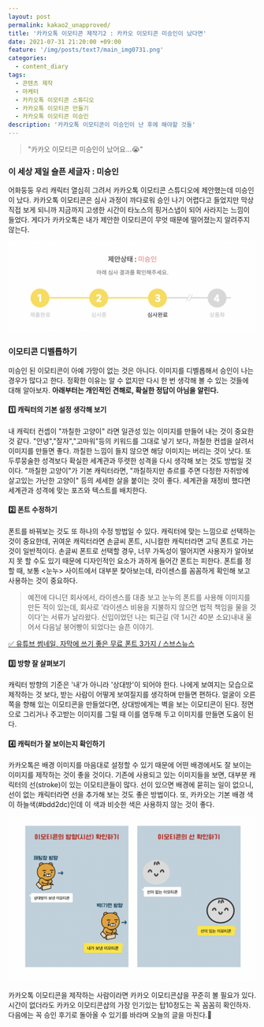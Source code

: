 ```yaml
---
layout: post
permalink: kakao2_unapproved/
title: '카카오톡 이모티콘 제작기2 : 카카오 이모티콘 미승인이 났다면'
date: 2021-07-31 21:20:00 +09:00
feature: '/img/posts/text7/main_img0731.png'
categories:
  - content_diary
tags:
  - 콘텐츠 제작
  - 마케터
  - 카카오톡 이모티콘 스튜디오
  - 카카오톡 이모티콘 만들기
  - 카카오톡 이모티콘 미승인
description: '카카오톡 이모티콘이 미승인이 난 후에 해야할 것들'
---
```

>"카카오 이모티콘 미승인이 났어요...😭"


### 이 세상 제일 슬픈 세글자 : 미승인
어화둥둥 우리 캐릭터 열심히 그려서 카카오톡 이모티콘 스튜디오에 제안했는데 미승인이 났다. 카카오톡 이모티콘은 심사 과정이 까다로워 승인 나기 어렵다고 들었지만 막상 직접 보게 되니까 지금까지 고생한 시간이 타노스의 핑거스냅이 되어 사라지는 느낌이 들었다. 게다가 카카오톡은 내가 제안한 이모티콘이 무엇 때문에 떨어졌는지 알려주지 않는다.  

![이미지](/img/posts/text7/kakao1.png)

### 이모티콘 디벨롭하기
미승인 된 이모티콘이 아예 가망이 없는 것은 아니다. 이미지를 디벨롭해서 승인이 나는 경우가 많다고 한다. 정확한 이유는 알 수 없지만 다시 한 번 생각해 볼 수 있는 것들에 대해 알아보자. **아래부터는 개인적인 견해로, 확실한 정답이 아님을 알린다.**

#### 1️⃣ 캐릭터의 기본 설정 생각해 보기
내 캐릭터 컨셉이 "까칠한 고양이" 라면 일관성 있는 이미지를 만들어 내는 것이 중요한 것 같다. "안녕","잘자","고마워"등의 키워드를 그대로 넣기 보다, 까칠한 컨셉을 살려서 이미지를 만들면 좋다. 까칠한 느낌이 들지 않으면 해당 이미지는 버리는 것이 낫다. 또 두루뭉술한 성격보다 확실한 세계관과 뚜렷한 성격을 다시 생각해 보는 것도 방법일 것이다. "까칠한 고양이"가 기본 캐릭터라면, "까칠하지만 츄르를 주면 다정한 자취방에 살고있는 가난한 고양이" 등의 세세한 살을 붙이는 것이 좋다. 세계관을 재정비 했다면 세계관과 성격에 맞는 포즈와 텍스트를 배치한다.


#### 2️⃣ 폰트 수정하기
폰트를 바꿔보는 것도 또 하나의 수정 방법일 수 있다. 캐릭터에 맞는 느낌으로 선택하는 것이 중요한데, 귀여운 캐릭터라면 손글씨 폰트, 시니컬한 캐릭터라면 고딕 폰트로 가는 것이 일반적이다. 손글씨 폰트로 선택할 경우, 너무 가독성이 떨어지면 사용자가 알아보지 못 할 수도 있기 때문에 디자인적인 요소가 과하게 들어간 폰트는 피한다. 폰트를 정할 때, 보통 <눈누> 사이트에서 대부분 찾아보는데, 라이센스를 꼼꼼하게 확인해 보고 사용하는 것이 중요하다.
> 예전에 다니던 회사에서, 라이센스를 대충 보고 눈누의 폰트를 사용해 이미지를 만든 적이 있는데, 회사로 '라이센스 비용을 지불하지 않으면 법적 책임을 물을 것이다'는 서류가 날라왔다. 신입이었던 나는 퇴근길 (약 1시간 40분 소요)내내 울어서 다음날 붕어빵이 되었다는 슬픈 이야기.

<a href="https://youtu.be/dXylCBMriLE" target="_blank"> ✅ 유튜브 썸네일, 자막에 쓰기 좋은 무료 폰트 3가지 / 스브스뉴스 </a>


#### 3️⃣ 방향 잘 살펴보기
캐릭터 방향의 기준은 '내'가 아니라 '상대방'이 되어야 한다. 나에게 보여지는 모습으로 제작하는 것 보다, 받는 사람이 어떻게 보여질지를 생각하며 만들면 편하다. 얼굴이 오른쪽을 향해 있는 이모티콘을 만들었다면, 상대방에게는 벽을 보는 이모티콘이 된다. 정면으로 그리거나 주고받는 이미지를 그릴 때 이를 염두해 두고 이미지를 만들면 도움이 된다.


#### 4️⃣ 캐릭터가 잘 보이는지 확인하기
카카오톡은 배경 이미지를 마음대로 설정할 수 있기 때문에 어떤 배경에서도 잘 보이는 이미지를 제작하는 것이 좋을 것이다. 기존에 사용되고 있는 이미지들을 보면, 대부분 캐릭터의 선(stroke)이 있는 이모티콘들이 많다. 선이 있으면 배경에 묻히는 일이 없으니, 선이 없는 캐릭터라면 선을 추가해 보는 것도 좋은 방법이다. 또, 카카오는 기본 배경 색이 하늘색(#bdd2dc)인데 이 색과 비슷한 색은 사용하지 않는 것이 좋다.

![이미지](/img/posts/text7/kakao2.png)

카카오톡 이모티콘을 제작하는 사람이라면 카카오 이모티콘샵을 꾸준히 볼 필요가 있다. 시간이 없더라도 카카오 이모티콘샵의 가장 인기있는 탑10정도는 꼭 꼼꼼히 확인하자. 다음에는 꼭 승인 후기로 돌아올 수 있기를 바라며 오늘의 글을 마친다.🥲
